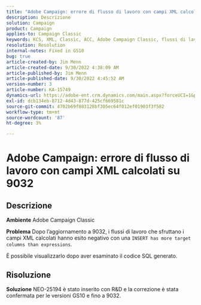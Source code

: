 ```yaml
---
title: "Adobe Campaign: errore di flusso di lavoro con campi XML calcolati su 9032"
description: Descrizione
solution: Campaign
product: Campaign
applies-to: Campaign Classic
keywords: KCS, XML, Classic, ACC, Adobe Campaign Classic, flussi di lavoro, campi XML calcolati, errore, 9032
resolution: Resolution
internal-notes: Fixed in GS10
bug: true
article-created-by: Jim Menn
article-created-date: 9/30/2022 4:38:09 AM
article-published-by: Jim Menn
article-published-date: 9/30/2022 4:45:52 AM
version-number: 3
article-number: KA-15749
dynamics-url: https://adobe-ent.crm.dynamics.com/main.aspx?forceUCI=1&pagetype=entityrecord&etn=knowledgearticle&id=26d44eae-7940-ed11-9db1-0022480866ad
exl-id: dcb134eb-8712-4d43-877d-425cf669581c
source-git-commit: 4702b69f883128bf305ec64f012ef01903f3f582
workflow-type: tm+mt
source-wordcount: '87'
ht-degree: 3%

---
```


# Adobe Campaign: errore di flusso di lavoro con campi XML calcolati su 9032

## Descrizione


<b>Ambiente</b>
Adobe Campaign Classic

<b>Problema</b>
Dopo l’aggiornamento a 9032, i flussi di lavoro che sfruttano i campi XML calcolati hanno esito negativo con una `INSERT has more target columns than expressions`.

È possibile visualizzarlo dopo aver esaminato il codice SQL generato.




## Risoluzione


<b>Soluzione</b>
NEO-25194 è stato inserito con R&amp;D e la correzione è stata confermata per le versioni GS10 e fino a 9032.
